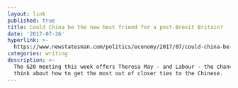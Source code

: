 ```yaml
---
layout: link
published: true
title: Could China be the new best friend for a post-Brexit Britain?
date: '2017-07-26'
hyperlink: >-
  https://www.newstatesman.com/politics/economy/2017/07/could-china-be-new-best-friend-post-brexit-britain
categories: writing
description: >-
  The G20 meeting this week offers Theresa May - and Labour - the chance to
  think about how to get the most out of closer ties to the Chinese.
---
```


